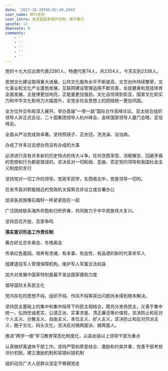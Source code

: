 ```yaml
---
date: '2017-10-19T05:02:49.294Z'
user_name: 两只老虎
user_intro: 老虎是国家保护动物，请不要打
upvote: 13
downvote: 0
comments:
    - ''
    - ''
    - ''
    - ''
    - ''
---
```


党的十九大应出席代表2280人，特邀代表74人，共2354人，今天实到2338人。

思想文化建设取得重大进展。公共文化服务水平不断提高，文艺创作持续繁荣，文化事业和文化产业蓬勃发展，互联网建设管理运用不断完善，全民健身和竞技体育全面发展。主旋律更加响亮，正能量更加强劲，文化自信得到彰显，国家文化软实力和中华文化影响力大幅提升，全党全社会思想上的团结统一更加巩固。

全方位外交布局深入展开。举办首届“一带一路”国际合作高峰论坛、亚太经合组织领导人非正式会议、二十国集团领导人杭州峰会、金砖国家领导人厦门会晤、亚信峰会。

全面从严治党成效卓著。坚持照镜子、正衣冠、洗洗澡、治治病。

办成了许多过去想办而没有办成的大事

必须进行具有许多新的历史特点的伟大斗争，任何贪图享受、消极懈怠、回避矛盾的思想和行为都是错误的。坚决反对一切削弱、歪曲、否定党的领导和我国社会主义制度的言行

坚持党对一切工作的领导。党政军民学，东西南北中，党是领导一切的。

在省市县对职能相近的党政机关探索合并设立或合署办公

促进各民族像石榴籽一样紧紧抱在一起

广泛团结联系海外侨胞和归侨侨眷，共同致力于中华民族伟大复兴。

坚持百花齐放、百家争鸣

**落实意识形态工作责任制**

筹办好北京冬奥会、冬残奥会

传承红色基因。培养有灵魂、有本事、有血性、有品德的新时代革命军人

组建退役军人管理保障机构，维护军人军属合法权益

加大对发展中国家特别是最不发达国家援助力度

倡导国际关系民主化

党内存在的思想不纯、组织不纯、作风不纯等突出问题尚未得到根本解决。

坚持民主基础上的集中和集中指导下的民主相结合，既充分发扬民主，又善于集中统一。弘扬忠诚老实、公道正派、实事求是、清正廉洁等价值观，坚决防止和反对个人主义、分散主义、自由主义、本位主义、好人主义，坚决防止和反对宗派主义、圈子文化、码头文化，坚决反对搞两面派、做两面人。

推进“两学一做”学习教育常态化制度化，以县处级以上领导干部为重点

认真做好离退休干部工作。坚持严管和厚爱结合、激励和约束并重，完善干部考核评价机制，建立激励机制和容错纠错机制

组织动员广大人民群众坚定不移跟党走
